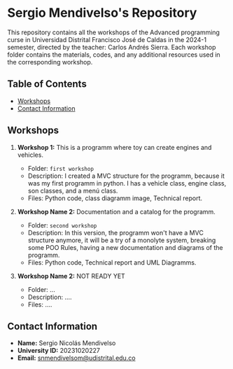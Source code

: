 # Sergio Mendivelso's Repository

This repository contains all the workshops of the Advanced programming curse in Universidad Distrital Francisco José de Caldas in the 2024-1 semester, directed by the teacher: Carlos Andrés Sierra. 
Each workshop folder contains the materials, codes, and any additional resources used in the corresponding workshop.

## Table of Contents

- [Workshops](#workshops)
- [Contact Information](#contact-information)

## Workshops

1. **Workshop 1:** This is a programm where toy can create engines and vehicles.
    - Folder: `first workshop`
    - Description: I created a MVC structure for the programm, because it was my first programm in python. I has a vehicle class, engine class, son classes, and a menú class.
    - Files: Python code, class diagramm image, Technical report.

2. **Workshop Name 2:** Documentation and a catalog for the programm.
    - Folder: `second workshop`
    - Description: In this version, the programm won't have a MVC structure anymore, it will be a try of a monolyte system, breaking some POO Rules, having a new documentation and diagrams of the programm.
    - Files: Python code, Technical report and UML Diagramms.

2. **Workshop Name 2:** NOT READY YET
    - Folder: ...
    - Description: ....
    - Files: ....

   
## Contact Information

- **Name:** Sergio Nicolás Mendivelso
- **University ID:** 20231020227
- **Email:** snmendivelsom@udistrital.edu.co

